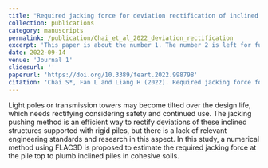 ```yaml
---
title: "Required jacking force for deviation rectification of inclined structures supported with rigid piles"
collection: publications
category: manuscripts
permalink: /publication/Chai_et_al_2022_deviation_rectification
excerpt: 'This paper is about the number 1. The number 2 is left for future work.'
date: 2022-09-14
venue: 'Journal 1'
slidesurl: ''
paperurl: 'https://doi.org/10.3389/feart.2022.998798'
citation: 'Chai S*, Fan L and Liang H (2022). Required jacking force for deviation rectification of inclined structures supported with rigid piles. Frontiers in Earth Science. 10:998798. https://doi.org/10.3389/feart.2022.998798.'
---
```


Light poles or transmission towers may become tilted over the design life, which needs rectifying considering safety and continued use. 
The jacking pushing method is an efficient way to rectify deviations of these inclined structures supported with rigid piles, 
but there is a lack of relevant engineering standards and research in this aspect. In this study, a numerical method using FLAC3D is 
proposed to estimate the required jacking force at the pile top to plumb inclined piles in cohesive soils. 